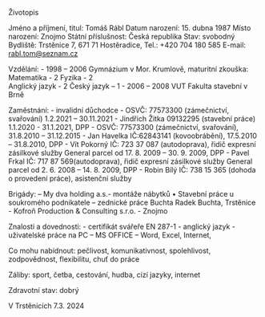 Životopis
	
Jméno a příjmení, titul:     	Tomáš Rábl
Datum narození:             	15. dubna 1987
Místo narození:              	Znojmo
Státní příslušnost:       	  Česká republika
Stav:                         svobodný
Bydliště:                    	Trstěnice 7, 671 71 Hostěradice,
Tel.:                        	+420 704 180 585
E-mail:                        rabl.tom@seznam.cz

Vzdělání:                     	- 1998 – 2006  Gymnázium v Mor. Krumlově, 
                                           maturitní zkouška: Matematika - 2
                                    	                        Fyzika -  2		
                                                              Anglický jazyk - 2
                                                               Český  jazyk – 1
                                - 2006 – 2008 VUT Fakulta stavební v Brně

Zaměstnání:                      - invalidní důchodce
                                 -  OSVČ: 77573300 (zámečnictví, svařování)  1.2.2021 – 30.11.2021
                                - Jindřich Žitka  09132295  (stavební práce) 1.1.2020 -  31.1.2021, DPP
                                 - OSVČ: 77573300 (zámečnictví, svařování), 31.8.2010 – 31.12.2015
                                - Jan Havelka IČ:62843141 (kovoobrábění), 17.5.2010 – 31.8.2010, DPP
                                - Vít Pokorný IČ: 723 37 087 (autodoprava), řidič expresní zásilkové služby General parcel od 17. 8. 2009 – 30. 9. 2009, DPP
                                - Pavel Frkal IČ: 717 87 569(autodoprava), řidič expresní zásilkové služby General parcel od 2. 6. 2008 – 14. 8. 2009, DPP
                                 - Robin Bílý IČ: 738 15 365 (dohoda o provedení  práce), asistenční služby

Brigády:	                       – My dva holding a.s.- montáže nábytků
                                 • Stavební práce u soukromého podnikatele – zednické práce Buchta Radek Buchta, Trstěnice                                        
                                  -  Kofroň Production & Consulting s.r.o. - Znojmo

Znalosti a dovednosti:           - certifikát svářeře EN 287-1
                                 - anglický jazyk
	                               - uživatelské práce na PC – MS OFFICE – Word, Excel, Internet,


Co mohu nabídnout:	pečlivost, komunikativnost, spolehlivost, zodpovědnost, flexibilitu, chuť do práce


Záliby:                       	sport, četba, cestování, hudba, cizí jazyky, internet

Zdravotní stav:               	dobrý


V Trstěnicích  7.3. 2024
